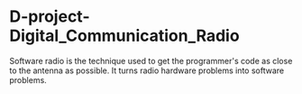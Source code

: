 # D-project-Digital_Communication_Radio
Software radio is the technique used to get the programmer's code as close to the antenna as possible. It turns radio hardware problems into software problems.
